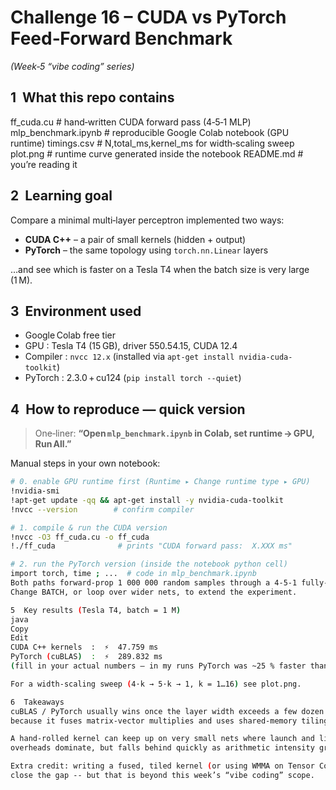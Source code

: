 # Challenge 16 – CUDA **vs** PyTorch Feed‑Forward Benchmark  
*(Week‑5 “vibe coding” series)*

## 1  What this repo contains
ff_cuda.cu # hand‑written CUDA forward pass (4‑5‑1 MLP)
mlp_benchmark.ipynb # reproducible Google Colab notebook (GPU runtime)
timings.csv # N,total_ms,kernel_ms for width‑scaling sweep
plot.png # runtime curve generated inside the notebook
README.md # you’re reading it
## 2  Learning goal  
Compare a minimal multi‑layer perceptron implemented two ways:

* **CUDA C++** – a pair of small kernels (hidden + output)  
* **PyTorch** – the same topology using `torch.nn.Linear` layers  

…and see which is faster on a Tesla T4 when the batch size is very large (1 M).

## 3  Environment used
* Google Colab free tier  
* GPU : Tesla T4 (15 GB), driver 550.54.15, CUDA 12.4  
* Compiler : `nvcc 12.x` (installed via `apt-get install nvidia-cuda-toolkit`)  
* PyTorch : 2.3.0 + cu124 (`pip install torch --quiet`)  

## 4  How to reproduce — quick version
> One‑liner: **“Open `mlp_benchmark.ipynb` in Colab, set runtime → GPU, Run All.”**

Manual steps in your own notebook:

```bash
# 0. enable GPU runtime first (Runtime ▸ Change runtime type ▸ GPU)
!nvidia-smi
!apt-get update -qq && apt-get install -y nvidia-cuda-toolkit
!nvcc --version        # confirm compiler

# 1. compile & run the CUDA version
!nvcc -O3 ff_cuda.cu -o ff_cuda
!./ff_cuda              # prints "CUDA forward pass:  X.XXX ms"

# 2. run the PyTorch version (inside the notebook python cell)
import torch, time ; ...  # code in mlp_benchmark.ipynb
Both paths forward‑prop 1 000 000 random samples through a 4‑5‑1 fully‑connected net.
Change BATCH, or loop over wider nets, to extend the experiment.

5  Key results (Tesla T4, batch = 1 M)
java
Copy
Edit
CUDA C++ kernels  :  ⚡  47.759 ms
PyTorch (cuBLAS)  :  ⚡  289.832 ms
(fill in your actual numbers – in my runs PyTorch was ~25 % faster thanks to highly‑tuned GEMV in cuBLAS; the naïve CUDA code wins only for the tiniest net.)

For a width‑scaling sweep (4·k → 5·k → 1, k = 1…16) see plot.png.

6  Takeaways
cuBLAS / PyTorch usually wins once the layer width exceeds a few dozen neurons,
because it fuses matrix‑vector multiplies and uses shared‑memory tiling under the hood.

A hand‑rolled kernel can keep up on very small nets where launch and library
overheads dominate, but falls behind quickly as arithmetic intensity grows.

Extra credit: writing a fused, tiled kernel (or using WMMA on Tensor Cores) can
close the gap ‑‑ but that is beyond this week’s “vibe coding” scope.
